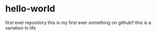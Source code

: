 # hello-world
first ever repostiory
this is my first ever something on github!!
this is a variation in life
